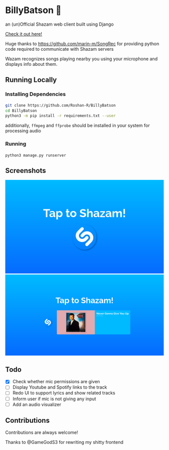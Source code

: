 # BillyBatson :musical_note:
an (un)Official Shazam web client built using Django

[Check it out here!](https://billy-batson.herokuapp.com/)

Huge thanks to https://github.com/marin-m/SongRec for providing 
python code required to communicate with Shazam servers

Wazam recognizes songs playing nearby you using your microphone and displays info about them.

## Running Locally

### Installing Dependencies

```bash
git clone https://github.com/Roshan-R/BillyBatson
cd BillyBatson
python3 -m pip install -r requirements.txt --user
```
additionally, `ffmpeg` and `ffprobe` should be installed in your system for processing audio

### Running

`python3 manage.py runserver`

## Screenshots

![](https://raw.githubusercontent.com/Roshan-R/BillyBatson/main/imgs/wazam.png)
![](https://raw.githubusercontent.com/Roshan-R/BillyBatson/main/imgs/rresult.png)

## Todo
- [x] Check whether mic permissions are given
- [ ] Display Youtube and Spotify links to the track
- [ ] Redo UI to support lyrics and show related tracks
- [ ] Inform user if mic is not giving any input
- [ ] Add an audio visualizer

## Contributions

Contributions are always welcome!

Thanks to @GameGodS3 for rewriting my shitty frontend
